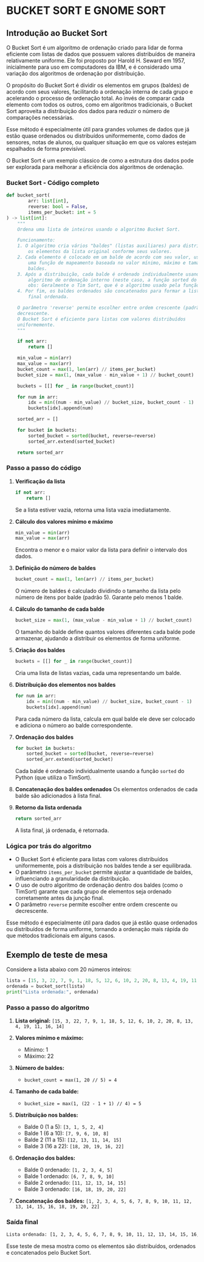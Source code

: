 # BUCKET SORT E GNOME SORT

## Introdução ao Bucket Sort

O Bucket Sort é um algoritmo de ordenação criado para lidar de forma eficiente com listas de dados que possuem valores distribuídos de maneira relativamente uniforme. Ele foi proposto por Harold H. Seward em 1957, inicialmente para uso em computadores da IBM, e é considerado uma variação dos algoritmos de ordenação por distribuição.

O propósito do Bucket Sort é dividir os elementos em grupos (baldes) de acordo com seus valores, facilitando a ordenação interna de cada grupo e acelerando o processo de ordenação total. Ao invés de comparar cada elemento com todos os outros, como em algoritmos tradicionais, o Bucket Sort aproveita a distribuição dos dados para reduzir o número de comparações necessárias.

Esse método é especialmente útil para grandes volumes de dados que já estão quase ordenados ou distribuídos uniformemente, como dados de sensores, notas de alunos, ou qualquer situação em que os valores estejam espalhados de forma previsível.

O Bucket Sort é um exemplo clássico de como a estrutura dos dados pode ser explorada para melhorar a eficiência dos algoritmos de ordenação.

### Bucket Sort - Código completo

```python
def bucket_sort(
        arr: list[int],
        reverse: bool = False,
        items_per_bucket: int = 5
) -> list[int]:
    """
    Ordena uma lista de inteiros usando o algoritmo Bucket Sort.

    Funcionamento:
    1. O algoritmo cria vários "baldes" (listas auxiliares) para distribuir
        os elementos da lista original conforme seus valores.
    2. Cada elemento é colocado em um balde de acordo com seu valor, usando
        uma função de mapeamento baseada no valor mínimo, máximo e tamanho dos
        baldes.
    3. Após a distribuição, cada balde é ordenado individualmente usando um
        algoritmo de ordenação interno (neste caso, a função sorted do Python).
        obs: Geralmente o Tim Sort, que é o algoritmo usado pela função sorted.
    4. Por fim, os baldes ordenados são concatenados para formar a lista
        final ordenada.

    O parâmetro 'reverse' permite escolher entre ordem crescente (padrão) ou
    decrescente.
    O Bucket Sort é eficiente para listas com valores distribuídos
    uniformemente.
    """

    if not arr:
        return []

    min_value = min(arr)
    max_value = max(arr)
    bucket_count = max(1, len(arr) // items_per_bucket)
    bucket_size = max(1, (max_value - min_value + 1) // bucket_count)

    buckets = [[] for _ in range(bucket_count)]

    for num in arr:
        idx = min((num - min_value) // bucket_size, bucket_count - 1)
        buckets[idx].append(num)

    sorted_arr = []

    for bucket in buckets:
        sorted_bucket = sorted(bucket, reverse=reverse)
        sorted_arr.extend(sorted_bucket)

    return sorted_arr
```

### Passo a passo do código

1. **Verificação da lista**

   ```python
   if not arr:
       return []
   ```

   Se a lista estiver vazia, retorna uma lista vazia imediatamente.

2. **Cálculo dos valores mínimo e máximo**

   ```python
   min_value = min(arr)
   max_value = max(arr)
   ```

   Encontra o menor e o maior valor da lista para definir o intervalo dos dados.

3. **Definição do número de baldes**

   ```python
   bucket_count = max(1, len(arr) // items_per_bucket)
   ```

   O número de baldes é calculado dividindo o tamanho da lista pelo número de itens por balde (padrão 5). Garante pelo menos 1 balde.

4. **Cálculo do tamanho de cada balde**

   ```python
   bucket_size = max(1, (max_value - min_value + 1) // bucket_count)
   ```

   O tamanho do balde define quantos valores diferentes cada balde pode armazenar, ajudando a distribuir os elementos de forma uniforme.

5. **Criação dos baldes**

   ```python
   buckets = [[] for _ in range(bucket_count)]
   ```

   Cria uma lista de listas vazias, cada uma representando um balde.

6. **Distribuição dos elementos nos baldes**

   ```python
   for num in arr:
       idx = min((num - min_value) // bucket_size, bucket_count - 1)
       buckets[idx].append(num)
   ```

   Para cada número da lista, calcula em qual balde ele deve ser colocado e adiciona o número ao balde correspondente.

7. **Ordenação dos baldes**

   ```python
   for bucket in buckets:
       sorted_bucket = sorted(bucket, reverse=reverse)
       sorted_arr.extend(sorted_bucket)
   ```

   Cada balde é ordenado individualmente usando a função `sorted` do Python (que utiliza o TimSort).

8. **Concatenação dos baldes ordenados**
   Os elementos ordenados de cada balde são adicionados à lista final.

9. **Retorno da lista ordenada**

   ```python
   return sorted_arr
   ```

   A lista final, já ordenada, é retornada.

### Lógica por trás do algoritmo

- O Bucket Sort é eficiente para listas com valores distribuídos uniformemente, pois a distribuição nos baldes tende a ser equilibrada.
- O parâmetro `items_per_bucket` permite ajustar a quantidade de baldes, influenciando a granularidade da distribuição.
- O uso de outro algoritmo de ordenação dentro dos baldes (como o TimSort) garante que cada grupo de elementos seja ordenado corretamente antes da junção final.
- O parâmetro `reverse` permite escolher entre ordem crescente ou decrescente.

Esse método é especialmente útil para dados que já estão quase ordenados ou distribuídos de forma uniforme, tornando a ordenação mais rápida do que métodos tradicionais em alguns casos.

## Exemplo de teste de mesa

Considere a lista abaixo com 20 números inteiros:

```python
lista = [15, 3, 22, 7, 9, 1, 18, 5, 12, 6, 10, 2, 20, 8, 13, 4, 19, 11, 16, 14]
ordenada = bucket_sort(lista)
print("Lista ordenada:", ordenada)
```

### Passo a passo do algoritmo

1. **Lista original:**
   `[15, 3, 22, 7, 9, 1, 18, 5, 12, 6, 10, 2, 20, 8, 13, 4, 19, 11, 16, 14]`

2. **Valores mínimo e máximo:**
   - Mínimo: 1
   - Máximo: 22

3. **Número de baldes:**
   - `bucket_count = max(1, 20 // 5) = 4`

4. **Tamanho de cada balde:**
   - `bucket_size = max(1, (22 - 1 + 1) // 4) = 5`

5. **Distribuição nos baldes:**
   - Balde 0 (1 a 5): `[3, 1, 5, 2, 4]`
   - Balde 1 (6 a 10): `[7, 9, 6, 10, 8]`
   - Balde 2 (11 a 15): `[12, 13, 11, 14, 15]`
   - Balde 3 (16 a 22): `[18, 20, 19, 16, 22]`

6. **Ordenação dos baldes:**
   - Balde 0 ordenado: `[1, 2, 3, 4, 5]`
   - Balde 1 ordenado: `[6, 7, 8, 9, 10]`
   - Balde 2 ordenado: `[11, 12, 13, 14, 15]`
   - Balde 3 ordenado: `[16, 18, 19, 20, 22]`

7. **Concatenação dos baldes:**
   `[1, 2, 3, 4, 5, 6, 7, 8, 9, 10, 11, 12, 13, 14, 15, 16, 18, 19, 20, 22]`

### Saída final

```bash
Lista ordenada: [1, 2, 3, 4, 5, 6, 7, 8, 9, 10, 11, 12, 13, 14, 15, 16, 18, 19, 20, 22]
```

Esse teste de mesa mostra como os elementos são distribuídos, ordenados e concatenados pelo Bucket Sort.

